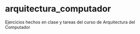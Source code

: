 # arquitectura_computador
Ejercicios hechos en clase y tareas del curso de Arquitectura del Computador
